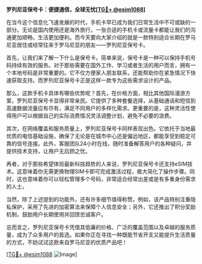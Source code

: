 **罗列尼亚保号卡：便捷通信，全球无忧[[TG💪+ @esim1088](https://t.me/s/esim1088)]**

在当今这个信息化飞速发展的时代，手机卡早已成为我们日常生活中不可或缺的一部分。无论是国内使用还是海外旅行，一张合适的手机卡或流量卡都能让我们的沟通更加顺畅，生活更加便利。而今天要向大家介绍的就是一款特别适合长期在罗马尼亚居住或经常往来于罗马尼亚的朋友——罗列尼亚保号卡。

首先，让我们来了解一下什么是保号卡。简单来说，保号卡是一种可以保持手机号码持续有效的服务。对于那些需要在国外工作、学习或者生活的用户而言，拥有一个本地号码是非常重要的。它不仅方便家人朋友联系，还能帮助你在紧急情况下快速获取支持。而罗列尼亚保号卡正是这样一款专为这些需求设计的产品。

那么，这款手机卡具体有哪些优势呢？首先，在价格方面，相比其他国际漫游方案，罗列尼亚保号卡显得非常亲民。它提供了多种套餐选择，从基础通话和短信到高速数据流量应有尽有，满足不同用户的多样化需求。更重要的是，这种灵活性使得用户可以根据自己的实际消费情况灵活调整计划，避免不必要的浪费。

其次，在网络覆盖和服务质量上，罗列尼亚保号卡同样表现出色。它依托于当地最优质的电信基础设施，确保了无论是在城市中心还是偏远地区，都能享受到稳定可靠的信号连接。此外，客服团队24小时在线，随时准备解答用户的各种疑问，并提供技术支持，让用户无后顾之忧。

再者，对于那些希望体验最新科技趋势的人来说，罗列尼亚保号卡还支持eSIM技术。这意味着你无需更换物理SIM卡即可完成激活过程，极大简化了操作步骤。同时，这也意味着你可以轻松管理多个号码，非常适合经常出差或是有多重身份需求的人士。

当然，除了上述提到的功能外，还有许多细节值得称赞。例如，该产品特别注重隐私保护，采用了先进的加密算法来保障个人信息安全；另外，它还推出了积分奖励机制，鼓励用户长期使用并回馈忠诚客户。

总而言之，罗列尼亚保号卡凭借其低廉的价格、广泛的覆盖范围以及卓越的服务质量，成为了众多用户的首选。如果你正在寻找一种既能节省开支又能提升生活质量的方式，不妨试试这款来自罗马尼亚的优质产品吧！

[[TG💪+ @esim1088](https://t.me/s/esim1088) ![Image](https://i.postimg.cc/4NQfJmqS/Snipaste-2025-05-13-00-14-12.png)]